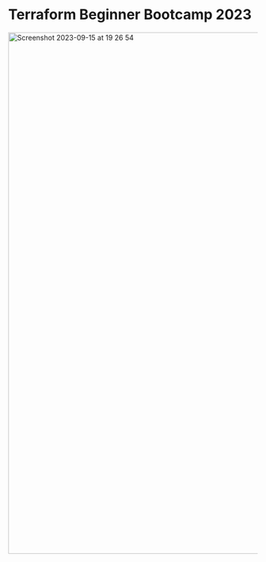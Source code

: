 # Terraform Beginner Bootcamp 2023

<img width="1051" alt="Screenshot 2023-09-15 at 19 26 54" src="https://github.com/paulinejdavis/terraform-beginner-bootcamp-2023/assets/111147520/f516ade7-ecf0-4bb8-a4b8-615407bccab9">
